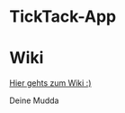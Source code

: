 # TickTack-App

# Wiki
[Hier gehts zum Wiki :)](https://github.com/TickTack-Zeiterfassung/TickTack-Wiki/wiki)

Deine Mudda
